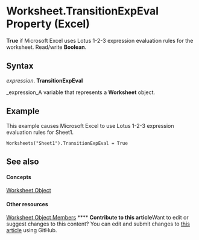 
# Worksheet.TransitionExpEval Property (Excel)

 **True** if Microsoft Excel uses Lotus 1-2-3 expression evaluation rules for the worksheet. Read/write **Boolean**.


## Syntax

 _expression_. **TransitionExpEval**

 _expression_A variable that represents a  **Worksheet** object.


## Example

This example causes Microsoft Excel to use Lotus 1-2-3 expression evaluation rules for Sheet1.


```
Worksheets("Sheet1").TransitionExpEval = True
```


## See also


#### Concepts


 [Worksheet Object](182b705e-854a-81cc-a4b0-59b942de55ae.md)
#### Other resources


 [Worksheet Object Members](f8c1afea-1a1c-f5e4-37e3-52c434c8c157.md)
****   **Contribute to this article**Want to edit or suggest changes to this content? You can edit and submit changes to  [this article](https://github.com/jhershey00/VBA_Excel_Test/OpenXMLCon/articles/a92d8efb-5f19-4b41-11b2-a20b3ad5bf1d.md) using GitHub.

